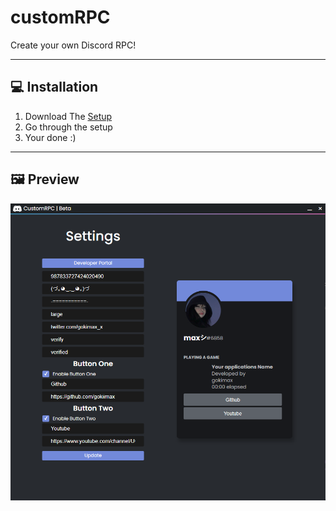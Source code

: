 # customRPC
Create your own Discord RPC!

---
## 💻 Installation

1. Download The [Setup](https://github.com/gokiimax/customRPC/releases/download/v1.0/CustomRPC-Setup.exe)
2. Go through the setup
3. Your done :)

---
## 🖼️ Preview
![](/images/preview.png)
